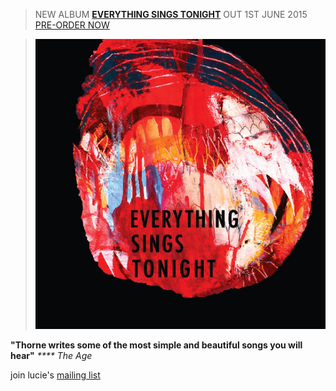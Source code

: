 > NEW ALBUM [__EVERYTHING SINGS TONIGHT__][1] OUT 1ST JUNE 2015\
> [PRE-ORDER NOW][1]

> [![Bonfires In Silver City][3]][1]  

**"Thorne writes some of the most simple and beautiful songs you
will hear"** _**** The Age_

join lucie's [mailing list][5]  

  [1]: ?p=albums/everything-sings-tonight
  [2]: http://www.vitamin.net.au/
  [3]: data/image/front/everything.jpg
  [4]: http://www.smokedrecordings.com  
  [5]: ?p=forms/mailing-list            
